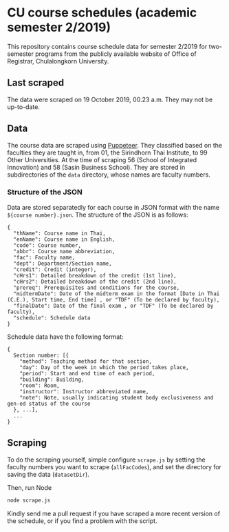 # CU course schedules (academic semester 2/2019)
This repository contains course schedule data for semester 2/2019 for two-semester programs from the publicly available website of Office of Registrar, Chulalongkorn University. 

## Last scraped
The data were scraped on 19 October 2019, 00.23 a.m. They may not be up-to-date. 

## Data
The course data are scraped using [Puppeteer](https://github.com/GoogleChrome/puppeteer/). They classified based on the faculties they are taught in, from 01, the Sirindhorn Thai Institute, to 99 Other Universities. At the time of scraping 56 (School of Integrated Innovation) and 58 (Sasin Business School). They are stored in subdirectories of the `data` directory, whose names are faculty numbers. 

### Structure of the JSON
Data are stored separatedly for each course in JSON format with the name `${course number}.json`. The structure of the JSON is as follows:

```
{
  "thName": Course name in Thai,
  "enName": Course name in English,
  "code": Course number,
  "abbr": Course name abbreviation,
  "fac": Faculty name,
  "dept": Department/Section name,
  "credit": Credit (integer),
  "cHrs1": Detailed breakdown of the credit (1st line),
  "cHrs2": Detailed breakdown of the credit (2nd line),
  "prereq": Prerequisites and conditions for the course,
  "midtermDate": Date of the midterm exam in the format [Date in Thai (C.E.), Start time, End time] , or "TDF" (To be declared by faculty),
  "finalDate": Date of the final exam , or "TDF" (To be declared by faculty),
  "schedule": Schedule data
}
```
Schedule data have the following format:

```
{
  Section number: [{
    "method": Teaching method for that section,
    "day": Day of the week in which the period takes place,
    "period": Start and end time of each period,
    "building": Building,
    "room": Room,
    "instructor": Instructor abbreviated name,
    "note": Note, usually indicating student body exclusiveness and gen-ed status of the course
  }, ...],
  ...
}
```

## Scraping 
To do the scraping yourself, simple configure `scrape.js` by setting the faculty numbers you want to scrape (`allFacCodes`), and set the directory for saving the data (`datasetDir`).

Then, run Node

```bash
node scrape.js
```
Kindly send me a pull request if you have scraped a more recent version of the schedule, or if you find a problem with the script.
